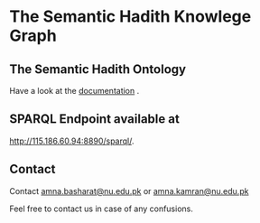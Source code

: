 # The Semantic Hadith Knowlege Graph

## The Semantic Hadith Ontology
Have a look at the [documentation](https://a-kamran.github.io/SemanticHadithKG/) .

## SPARQL Endpoint available at
http://115.186.60.94:8890/sparql/.








## Contact
Contact amna.basharat@nu.edu.pk or amna.kamran@nu.edu.pk

Feel free to contact us in case of any confusions.
